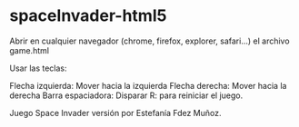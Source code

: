 # spaceInvader-html5

Abrir en cualquier navegador (chrome, firefox, explorer, safari...) el archivo game.html

Usar las teclas:

Flecha izquierda: Mover hacia la izquierda
Flecha derecha: Mover hacia la derecha
Barra espaciadora: Disparar
R: para reiniciar el juego. 

Juego Space Invader versión por Estefanía Fdez Muñoz.
